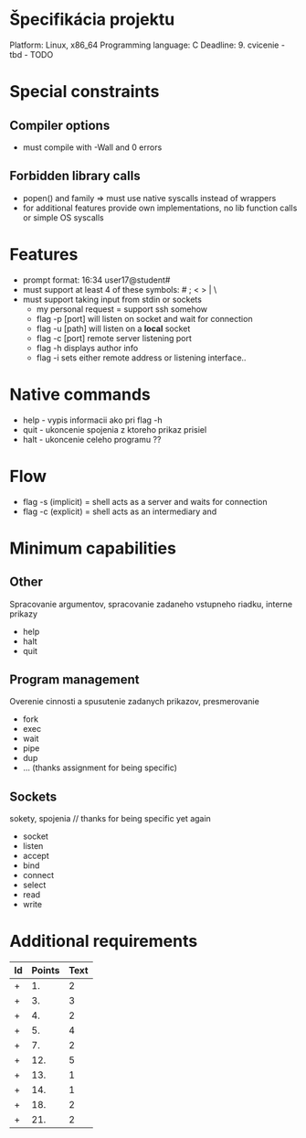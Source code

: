 # Špecifikácia projektu
Platform: Linux, x86_64
Programming language: C
Deadline: 9. cvicenie - tbd - TODO

# Special constraints
## Compiler options
- must compile with -Wall and 0 errors
## Forbidden library calls
- popen() and family => must use native syscalls instead of wrappers
- for additional features provide own implementations, no lib function calls or simple OS syscalls

# Features
- prompt format: 16:34 user17@student#
- must support at least 4 of these symbols: # ; < > | \
- must support taking input from stdin or sockets
  - my personal request = support ssh somehow
  - flag -p [port] will listen on socket and wait for connection
  - flag -u [path] will listen on a **local** socket
  - flag -c [port] remote server listening port
  - flag -h displays author info
  - flag -i sets either remote address or listening interface..

# Native commands
- help - vypis informacii ako pri flag -h
- quit - ukoncenie spojenia z ktoreho prikaz prisiel
- halt - ukoncenie celeho programu ??

# Flow
- flag -s (implicit) = shell acts as a server and waits for connection
- flag -c (explicit) = shell acts as an intermediary and

# Minimum capabilities
## Other
Spracovanie argumentov, spracovanie zadaneho vstupneho riadku, interne prikazy
+ help
+ halt
+ quit
## Program management
Overenie cinnosti a spusutenie zadanych prikazov, presmerovanie
- fork
- exec
- wait
- pipe
- dup
- ... (thanks assignment for being specific)
## Sockets
sokety, spojenia // thanks for being specific yet again
- socket
- listen
- accept
- bind
- connect
- select
- read
- write

# Additional requirements
| Id | Points | Text |
|-|-|-|
+ | 1. | 2 | Neinteraktívny režim - "shell" bude spracovávať aj príkazy v zadaných súboroch (skript).
+ | 3. | 3 | Interný príkaz stat vypíše zoznam všetkých aktuálnych spojení na ktorých prijíma príkazy, prípadne aj všetky sokety na ktorých prijíma nové spojenia.
+ | 4. | 2 | Interný príkaz abort n ukončí zadané spojenie.
+ | 5. | 4 | Interné príkazy listen a close (s príslušnými argumentami) pre otvorenie a zatvorenie soketu pre prijímanie spojení.
+ | 7. | 2 | S prepínačom "-i" bude možné zadať aj IP adresu na ktorej bude program očakávať spojenia (nielen port).
+ | 12. | 5 | Ak je niektoré spojenie nečinné zadanú dobu, bude zrušené.
+ | 13. | 1 | Doba nečinnosti z predchádzajúceho bodu môže byť zadaná za argumentom "-t" a/alebo ako premenná prostredia.
+ | 14. | 1 | S prepínačom "-v" sa budú zobrazovať pomocné (debugg-ovacie) výpisy na štandardný chybový výstup (stderr).
+ | 18. | 2 | Program s prepínačom "-l" a menom súboru bude do neho zapisovať záznamy o vykonávaní príkazov (log-y).
+ | 21. | 2 | Funkčný Makefile.